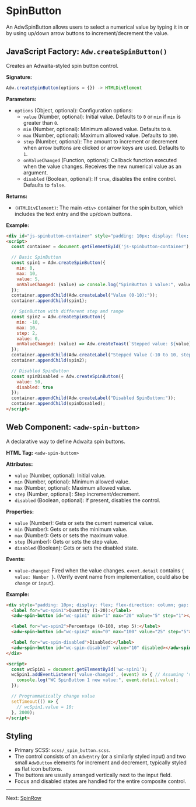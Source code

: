 # SpinButton

An AdwSpinButton allows users to select a numerical value by typing it in or by using up/down arrow buttons to increment/decrement the value.

## JavaScript Factory: `Adw.createSpinButton()`

Creates an Adwaita-styled spin button control.

**Signature:**

```javascript
Adw.createSpinButton(options = {}) -> HTMLDivElement
```

**Parameters:**

*   `options` (Object, optional): Configuration options:
    *   `value` (Number, optional): Initial value. Defaults to `0` or `min` if `min` is greater than `0`.
    *   `min` (Number, optional): Minimum allowed value. Defaults to `0`.
    *   `max` (Number, optional): Maximum allowed value. Defaults to `100`.
    *   `step` (Number, optional): The amount to increment or decrement when arrow buttons are clicked or arrow keys are used. Defaults to `1`.
    *   `onValueChanged` (Function, optional): Callback function executed when the value changes. Receives the new numerical value as an argument.
    *   `disabled` (Boolean, optional): If `true`, disables the entire control. Defaults to `false`.

**Returns:**

*   `(HTMLDivElement)`: The main `<div>` container for the spin button, which includes the text entry and the up/down buttons.

**Example:**

```html
<div id="js-spinbutton-container" style="padding: 10px; display: flex; flex-direction: column; gap: 15px; max-width: 200px;"></div>
<script>
  const container = document.getElementById('js-spinbutton-container');

  // Basic SpinButton
  const spin1 = Adw.createSpinButton({
    min: 0,
    max: 10,
    value: 5,
    onValueChanged: (value) => console.log("SpinButton 1 value:", value)
  });
  container.appendChild(Adw.createLabel("Value (0-10):"));
  container.appendChild(spin1);

  // SpinButton with different step and range
  const spin2 = Adw.createSpinButton({
    min: -10,
    max: 10,
    step: 2,
    value: 0,
    onValueChanged: (value) => Adw.createToast(`Stepped value: ${value}`)
  });
  container.appendChild(Adw.createLabel("Stepped Value (-10 to 10, step 2):"));
  container.appendChild(spin2);

  // Disabled SpinButton
  const spinDisabled = Adw.createSpinButton({
    value: 50,
    disabled: true
  });
  container.appendChild(Adw.createLabel("Disabled SpinButton:"));
  container.appendChild(spinDisabled);
</script>
```

## Web Component: `<adw-spin-button>`

A declarative way to define Adwaita spin buttons.

**HTML Tag:** `<adw-spin-button>`

**Attributes:**

*   `value` (Number, optional): Initial value.
*   `min` (Number, optional): Minimum allowed value.
*   `max` (Number, optional): Maximum allowed value.
*   `step` (Number, optional): Step increment/decrement.
*   `disabled` (Boolean, optional): If present, disables the control.

**Properties:**

*   `value` (Number): Gets or sets the current numerical value.
*   `min` (Number): Gets or sets the minimum value.
*   `max` (Number): Gets or sets the maximum value.
*   `step` (Number): Gets or sets the step value.
*   `disabled` (Boolean): Gets or sets the disabled state.

**Events:**

*   `value-changed`: Fired when the value changes. `event.detail` contains `{ value: Number }`. (Verify event name from implementation, could also be `change` or `input`).

**Example:**

```html
<div style="padding: 10px; display: flex; flex-direction: column; gap: 5px; max-width: 250px;">
  <label for="wc-spin1">Quantity (1-20):</label>
  <adw-spin-button id="wc-spin1" min="1" max="20" value="5" step="1"></adw-spin-button>

  <label for="wc-spin2">Percentage (0-100, step 5):</label>
  <adw-spin-button id="wc-spin2" min="0" max="100" value="25" step="5"></adw-spin-button>

  <label for="wc-spin-disabled">Disabled:</label>
  <adw-spin-button id="wc-spin-disabled" value="10" disabled></adw-spin-button>
</div>

<script>
  const wcSpin1 = document.getElementById('wc-spin1');
  wcSpin1.addEventListener('value-changed', (event) => { // Assuming 'value-changed' event
    console.log("WC SpinButton 1 new value:", event.detail.value);
  });

  // Programmatically change value
  setTimeout(() => {
    // wcSpin1.value = 10;
  }, 2000);
</script>
```

## Styling

*   Primary SCSS: `scss/_spin_button.scss`.
*   The control consists of an `AdwEntry` (or a similarly styled input) and two small `AdwButton` elements for increment and decrement, typically styled as flat icon buttons.
*   The buttons are usually arranged vertically next to the input field.
*   Focus and disabled states are handled for the entire composite control.

---
Next: [SpinRow](./spinrow.md)
